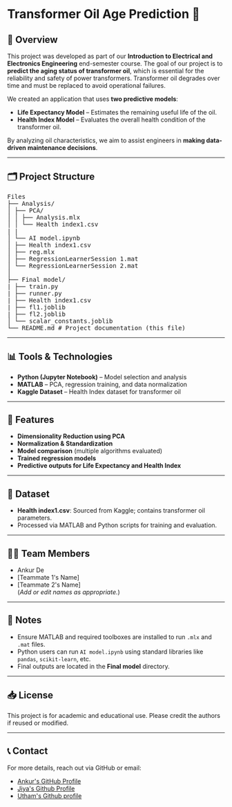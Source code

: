 # Transformer Oil Age Prediction 🔋

## 📘 Overview

This project was developed as part of our **Introduction to Electrical and Electronics Engineering** end-semester course. The goal of our project is to **predict the aging status of transformer oil**, which is essential for the reliability and safety of power transformers. Transformer oil degrades over time and must be replaced to avoid operational failures.

We created an application that uses **two predictive models**:
- **Life Expectancy Model** – Estimates the remaining useful life of the oil.
- **Health Index Model** – Evaluates the overall health condition of the transformer oil.

By analyzing oil characteristics, we aim to assist engineers in **making data-driven maintenance decisions**.

---

## 🗂️ Project Structure

<pre>
Files
├── Analysis/
│ ├── PCA/
│ │ ├── Analysis.mlx
│ │ └── Health index1.csv
| |
│ └── AI model.ipynb
│ ├── Health index1.csv
│ ├── reg.mlx
│ ├── RegressionLearnerSession 1.mat
│ └── RegressionLearnerSession 2.mat
│ 
├── Final model/
| ├── train.py
| ├── runner.py
| ├── Health index1.csv
| ├── fl1.joblib
| ├── fl2.joblib
│ └── scalar_constants.joblib
└── README.md # Project documentation (this file)
</pre>

---

## 📊 Tools & Technologies

- **Python (Jupyter Notebook)** – Model selection and analysis
- **MATLAB** – PCA, regression training, and data normalization
- **Kaggle Dataset** – Health Index dataset for transformer oil

---

## 🚀 Features

- **Dimensionality Reduction using PCA**
- **Normalization & Standardization**
- **Model comparison** (multiple algorithms evaluated)
- **Trained regression models**
- **Predictive outputs for Life Expectancy and Health Index**

---

## 🧠 Dataset

- **Health index1.csv**: Sourced from Kaggle; contains transformer oil parameters.
- Processed via MATLAB and Python scripts for training and evaluation.

---

## 👨‍💻 Team Members

- Ankur De  
- [Teammate 1's Name]  
- [Teammate 2's Name]  
(*Add or edit names as appropriate.*)

---

## 📌 Notes

- Ensure MATLAB and required toolboxes are installed to run `.mlx` and `.mat` files.
- Python users can run `AI model.ipynb` using standard libraries like `pandas`, `scikit-learn`, etc.
- Final outputs are located in the **Final model** directory.

---

## 📥 License

This project is for academic and educational use. Please credit the authors if reused or modified.

---

## 📞 Contact

For more details, reach out via GitHub or email:
- [Ankur's GitHub Profile](https://github.com/yourusername)  
- [Jiya's Github Profile](https://github.com/JiyaBanglore123)
- [Utham's Github profile](https://github.com/Uk123001)
